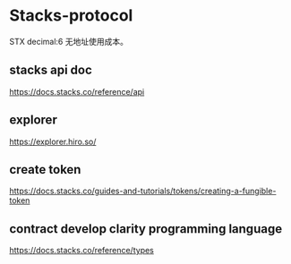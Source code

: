 # Stacks-protocol

STX
decimal:6
无地址使用成本。

## stacks api doc 
https://docs.stacks.co/reference/api

## explorer 
https://explorer.hiro.so/

## create token
https://docs.stacks.co/guides-and-tutorials/tokens/creating-a-fungible-token

## contract develop clarity programming language
https://docs.stacks.co/reference/types
